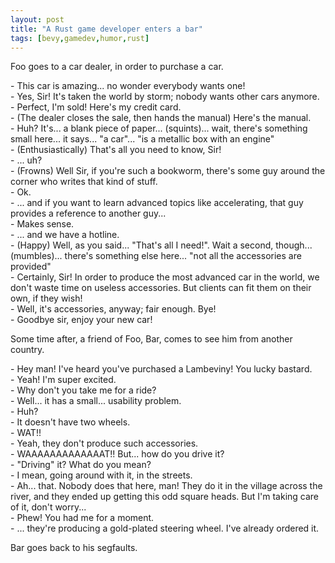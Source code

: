 ```yaml
---
layout: post
title: "A Rust game developer enters a bar"
tags: [bevy,gamedev,humor,rust]
---
```


Foo goes to a car dealer, in order to purchase a car.

\- This car is amazing... no wonder everybody wants one!<br/>
\- Yes, Sir! It's taken the world by storm; nobody wants other cars anymore.<br/>
\- Perfect, I'm sold! Here's my credit card.<br/>
\- (The dealer closes the sale, then hands the manual) Here's the manual.<br/>
\- Huh? It's... a blank piece of paper... (squints)... wait, there's something small here... it says... "a car"... "is a metallic box with an engine"<br/>
\- (Enthusiastically) That's all you need to know, Sir!<br/>
\- ... uh?<br/>
\- (Frowns) Well Sir, if you're such a bookworm, there's some guy around the corner who writes that kind of stuff.<br/>
\- Ok.<br/>
\- ... and if you want to learn advanced topics like accelerating, that guy provides a reference to another guy...<br/>
\- Makes sense.<br/>
\- ... and we have a hotline.<br/>
\- (Happy) Well, as you said... "That's all I need!". Wait a second, though... (mumbles)... there's something else here... "not all the accessories are provided"<br/>
\- Certainly, Sir! In order to produce the most advanced car in the world, we don't waste time on useless accessories. But clients can fit them on their own, if they wish!<br/>
\- Well, it's accessories, anyway; fair enough. Bye!<br/>
\- Goodbye sir, enjoy your new car!<br/>

Some time after, a friend of Foo, Bar, comes to see him from another country.

\- Hey man! I've heard you've purchased a Lambeviny! You lucky bastard.<br/>
\- Yeah! I'm super excited.<br/>
\- Why don't you take me for a ride?<br/>
\- Well... it has a small... usability problem.<br/>
\- Huh?<br/>
\- It doesn't have two wheels.<br/>
\- WAT!!<br/>
\- Yeah, they don't produce such accessories.<br/>
\- WAAAAAAAAAAAAAT!! But... how do you drive it?<br/>
\- "Driving" it? What do you mean?<br/>
\- I mean, going around with it, in the streets.<br/>
\- Ah... that. Nobody does that here, man! They do it in the village across the river, and they ended up getting this odd square heads. But I'm taking care of it, don't worry...<br/>
\- Phew! You had me for a moment.<br/>
\- ... they're producing a gold-plated steering wheel. I've already ordered it.<br/>

Bar goes back to his segfaults.

